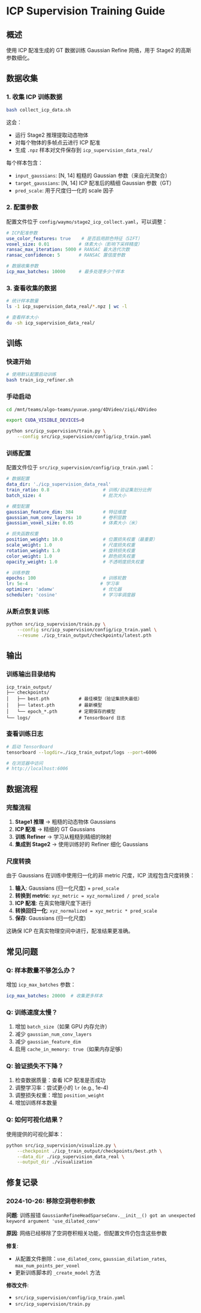 # ICP Supervision Training Guide

## 概述

使用 ICP 配准生成的 GT 数据训练 Gaussian Refine 网络，用于 Stage2 的高斯参数细化。

## 数据收集

### 1. 收集 ICP 训练数据

```bash
bash collect_icp_data.sh
```

这会：
- 运行 Stage2 推理提取动态物体
- 对每个物体的多帧点云进行 ICP 配准
- 生成 `.npz` 样本对文件保存到 `icp_supervision_data_real/`

每个样本包含：
- `input_gaussians`: [N, 14] 粗糙的 Gaussian 参数（来自光流聚合）
- `target_gaussians`: [N, 14] ICP 配准后的精细 Gaussian 参数（GT）
- `pred_scale`: 用于尺度归一化的 scale 因子

### 2. 配置参数

配置文件位于 `config/waymo/stage2_icp_collect.yaml`，可以调整：

```yaml
# ICP配准参数
use_color_features: true    # 是否启用颜色特征（SIFT）
voxel_size: 0.01           # 体素大小（影响下采样精度）
ransac_max_iteration: 5000 # RANSAC 最大迭代次数
ransac_confidence: 5       # RANSAC 置信度参数

# 数据收集参数
icp_max_batches: 10000     # 最多处理多少个样本
```

### 3. 查看收集的数据

```bash
# 统计样本数量
ls -1 icp_supervision_data_real/*.npz | wc -l

# 查看样本大小
du -sh icp_supervision_data_real/
```

## 训练

### 快速开始

```bash
# 使用默认配置启动训练
bash train_icp_refiner.sh
```

### 手动启动

```bash
cd /mnt/teams/algo-teams/yuxue.yang/4DVideo/ziqi/4DVideo

export CUDA_VISIBLE_DEVICES=0

python src/icp_supervision/train.py \
    --config src/icp_supervision/config/icp_train.yaml
```

### 训练配置

配置文件位于 `src/icp_supervision/config/icp_train.yaml`：

```yaml
# 数据配置
data_dir: './icp_supervision_data_real'
train_ratio: 0.8                    # 训练/验证集划分比例
batch_size: 4                       # 批次大小

# 模型配置
gaussian_feature_dim: 384           # 特征维度
gaussian_num_conv_layers: 10        # 卷积层数
gaussian_voxel_size: 0.05           # 体素大小（米）

# 损失函数权重
position_weight: 10.0               # 位置损失权重（最重要）
scale_weight: 1.0                   # 尺度损失权重
rotation_weight: 1.0                # 旋转损失权重
color_weight: 1.0                   # 颜色损失权重
opacity_weight: 1.0                 # 不透明度损失权重

# 训练参数
epochs: 100                         # 训练轮数
lr: 5e-4                           # 学习率
optimizer: 'adamw'                  # 优化器
scheduler: 'cosine'                 # 学习率调度器
```

### 从断点恢复训练

```bash
python src/icp_supervision/train.py \
    --config src/icp_supervision/config/icp_train.yaml \
    --resume ./icp_train_output/checkpoints/latest.pth
```

## 输出

### 训练输出目录结构

```
icp_train_output/
├── checkpoints/
│   ├── best.pth           # 最佳模型（验证集损失最低）
│   ├── latest.pth         # 最新模型
│   └── epoch_*.pth        # 定期保存的模型
└── logs/                  # TensorBoard 日志
```

### 查看训练日志

```bash
# 启动 TensorBoard
tensorboard --logdir=./icp_train_output/logs --port=6006

# 在浏览器中访问
# http://localhost:6006
```

## 数据流程

### 完整流程

1. **Stage1 推理** → 粗糙的动态物体 Gaussians
2. **ICP 配准** → 精细的 GT Gaussians
3. **训练 Refiner** → 学习从粗糙到精细的映射
4. **集成到 Stage2** → 使用训练好的 Refiner 细化 Gaussians

### 尺度转换

由于 Gaussians 在训练中使用归一化的非 metric 尺度，ICP 流程包含尺度转换：

1. **输入**: Gaussians (归一化尺度) + `pred_scale`
2. **转换到 metric**: `xyz_metric = xyz_normalized / pred_scale`
3. **ICP 配准**: 在真实物理尺度下进行
4. **转换回归一化**: `xyz_normalized = xyz_metric * pred_scale`
5. **保存**: Gaussians (归一化尺度)

这确保 ICP 在真实物理空间中进行，配准结果更准确。

## 常见问题

### Q: 样本数量不够怎么办？

增加 `icp_max_batches` 参数：
```yaml
icp_max_batches: 20000  # 收集更多样本
```

### Q: 训练速度太慢？

1. 增加 `batch_size`（如果 GPU 内存允许）
2. 减少 `gaussian_num_conv_layers`
3. 减少 `gaussian_feature_dim`
4. 启用 `cache_in_memory: true`（如果内存足够）

### Q: 验证损失不下降？

1. 检查数据质量：查看 ICP 配准是否成功
2. 调整学习率：尝试更小的 `lr` (e.g., 1e-4)
3. 调整损失权重：增加 `position_weight`
4. 增加训练样本数量

### Q: 如何可视化结果？

使用提供的可视化脚本：
```bash
python src/icp_supervision/visualize.py \
    --checkpoint ./icp_train_output/checkpoints/best.pth \
    --data_dir ./icp_supervision_data_real \
    --output_dir ./visualization
```

## 修复记录

### 2024-10-26: 移除空洞卷积参数

**问题**: 训练报错 `GaussianRefineHeadSparseConv.__init__() got an unexpected keyword argument 'use_dilated_conv'`

**原因**: 网络已经移除了空洞卷积相关功能，但配置文件仍包含这些参数

**修复**:
- 从配置文件删除：`use_dilated_conv`, `gaussian_dilation_rates`, `max_num_points_per_voxel`
- 更新训练脚本的 `_create_model` 方法

**修改文件**:
- `src/icp_supervision/config/icp_train.yaml`
- `src/icp_supervision/train.py`
